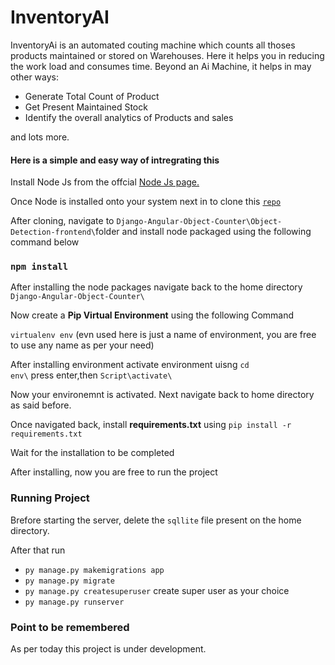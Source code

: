 <h1>InventoryAI</h1>

InventoryAi is an automated couting machine which counts all thoses products maintained or stored on Warehouses. Here it helps you in reducing the work load and consumes time.
Beyond an Ai Machine, it helps in may other ways:
<ul>
<li>Generate Total Count of Product</li>
<li>Get Present Maintained Stock</li>
<li>Identify the overall analytics of Products and sales</li>
</ul>
and lots more.

<h4>Here is a simple and easy way of intregrating this</h4>

Install Node Js from the offcial [Node Js page.](https://nodejs.org/en/download/)

Once Node is installed onto your system next in to clone this <code>[repo](https://github.com/haiiamnikhil/Django-Angular-Object-Counter)</code>

After cloning, navigate to <code>Django-Angular-Object-Counter\\Object-Detection-frontend\\</code>folder and install node packaged using the following command below

<h3><code>npm install</code></h3>

After installing the node packages navigate back to the home directory <code>Django-Angular-Object-Counter\\</code>

Now create a **Pip Virtual Environment** using the following Command

<code>virtualenv env</code> (evn used here is just a name of environment, you are free to use any name as per your need)

After installing environment activate environment uisng <code>cd env\\</code> press enter,then <code>Script\\activate\\</code>

Now your environemnt is activated. Next navigate back to home directory as said before.

Once navigated back, install **requirements.txt** using <code>pip install -r requirements.txt</code>

Wait for the installation to be completed

After installing, now you are free to run the project

<h3>Running Project</h3>

Brefore starting the server, delete the <code>sqllite</code> file present on the home directory.

After that run

<ul>
<li>
  <code>py manage.py makemigrations app</code>
 </li>
  <li>
    <code>py manage.py migrate</code>
  </li>
  <li>
    <code>py manage.py createsuperuser</code> create super user as your choice
  </li>
  <li><code>py manage.py runserver</code></li>
</ul>

<h3>Point to be remembered</h3>
As per today this project is under development.
